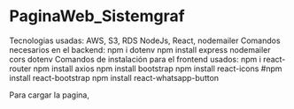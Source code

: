 # PaginaWeb_Sistemgraf
Tecnologias usadas:
    AWS,
    S3,
    RDS
    NodeJs,
    React,
    nodemailer
Comandos necesarios en el backend:
    npm i dotenv
    npm install express nodemailer cors dotenv
Comandos de instalación para el frontend usados:
    npm i react-router
    npm install axios
    npm install bootstrap
    npm install react-icons
    #npm install react-bootstrap
    npm install react-whatsapp-button
    
Para cargar la pagina, 

    

